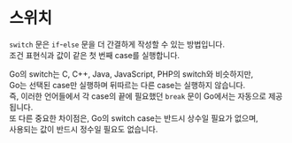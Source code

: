 # 스위치

`switch` 문은 `if`-`else` 문을 더 간결하게 작성할 수 있는 방법입니다.  
조건 표현식과 값이 같은 첫 번째 case를 실행합니다.

Go의 switch는 C, C++, Java, JavaScript, PHP의 switch와 비슷하지만,  
Go는 선택된 case만 실행하며 뒤따르는 다른 case는 실행하지 않습니다.  
즉, 이러한 언어들에서 각 case의 끝에 필요했던 `break` 문이 Go에서는 자동으로 제공됩니다.  
또 다른 중요한 차이점은, Go의 switch case는 반드시 상수일 필요가 없으며,  
사용되는 값이 반드시 정수일 필요도 없습니다.